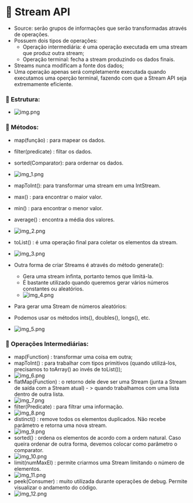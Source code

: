 # :memo: Stream API

- Source: serão grupos de informações que serão transformadas através de operações.
- Possuem dois tipos de operações:
  - Operação  intermediária: é uma operação executada em uma stream que produz outra stream;
  - Operação terminal: fecha a stream produzindo os dados finais.
- Streams nunca modificam a fonte dos dados;
- Uma operação apenas será completamente executada quando executamos uma operção terminal, fazendo com que a Stream API seja extremamente eficiente.


### :pushpin: Estrutura:

- ![img.png](img/img.png)

### :pushpin: Métodos:
- map(função) : para mapear os dados.
- filter(predicate) : filtar os dados.
- sorted(Comparator): para ordernar os dados.

- ![img_1.png](img/img_1.png)

- mapToInt(): para transformar uma stream em uma IntStream.
- max() : para encontrar o maior valor.
- min() : para encontrar o menor valor.
- average() :  encontra a média dos valores.
- ![img_2.png](img/img_2.png)

- toList() : é uma operação final para coletar os elementos da stream.
- ![img_3.png](img/img_3.png)

- Outra forma de criar Streams é através do método generate():
  - Gera uma stream infinta, portanto temos que limitá-la.
  - É bastante utilizado quando queremos gerar vários números constantes ou aleatórios.
  - ![img_4.png](img/img_4.png)

- Para gerar uma Stream de números aleatórios:
- Podemos usar os métodos ints(), doubles(), longs(), etc.
- ![img_5.png](img_5.png)

### :pushpin: Operações Intermediárias:

- map(Function) : transformar uma coisa em outra;
- mapToInt() : para trabalhar com tipos primitivos (quando utilizá-los, precisamos to toArray() ao invés de toList());
- ![img_6.png](img_6.png)
- flatMap(Function) : o retorno dele deve ser uma Stream (junta a Stream de saída com a Stream atual) - > quando trabalhamos com uma lista dentro de outra lista.
- ![img_7.png](img_7.png)
- filter(Predicate) : para filtrar uma informação.
- ![img_8.png](img_8.png)
- distinct() : remove todos os elementos duplicados. Não recebe parâmetro e retorna uma nova stream.
- ![img_9.png](img_9.png)
- sorted() :  ordena os elementos de acordo com a ordem natural. Caso queira ordenar de outra forma, devemos colocar como parâmetro o comparator.
- ![img_10.png](img_10.png)
- limit(numMaxEl) :  permite criarmos uma Stream limitando o número de elementos.
- ![img_11.png](img_11.png)
- peek(Consumer) : muito utilizada durante operações de debug. Permite visualizar o andamento do código.
- ![img_12.png](img_12.png)